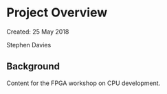 # Project Overview

Created: 25 May 2018

Stephen Davies

## Background

Content for the FPGA workshop on CPU development.
